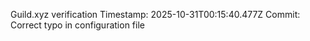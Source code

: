Guild.xyz verification
Timestamp: 2025-10-31T00:15:40.477Z
Commit: Correct typo in configuration file